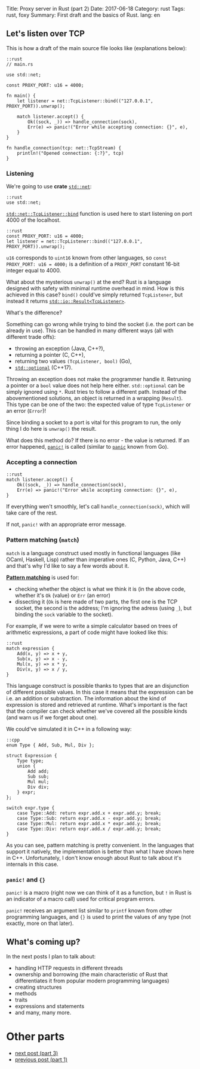 Title: Proxy server in Rust (part 2)
Date: 2017-06-18
Category: rust
Tags: rust, foxy
Summary: First draft and the basics of Rust.
lang: en


## Let's listen over TCP
This is how a draft of the main source file looks like (explanations below): 

    ::rust
    // main.rs

    use std::net;

    const PROXY_PORT: u16 = 4000;

    fn main() {
        let listener = net::TcpListener::bind(("127.0.0.1", PROXY_PORT)).unwrap();

        match listener.accept() {
            Ok((sock, _)) => handle_connection(sock),
            Err(e) => panic!("Error while accepting connection: {}", e),
        }
    }

    fn handle_connection(tcp: net::TcpStream) {
        println!("Opened connection: {:?}", tcp)
    }

### Listening
We're going to use __crate__
[`std::net`](https://doc.rust-lang.org/std/net/):

    ::rust
    use std::net;

[`std::net::TcpListener::bind`](https://doc.rust-lang.org/std/net/struct.TcpListener.html)
function is used here to start listening on port 4000 of the localhost.

    ::rust
    const PROXY_PORT: u16 = 4000;
    let listener = net::TcpListener::bind(("127.0.0.1", PROXY_PORT)).unwrap();


`u16` corresponds to `uint16` known from other languages, so `const PROXY_PORT:
u16 = 4000;` is a definition of a `PROXY_PORT` constant 16-bit integer equal to
4000.

What about the mysterious `unwrap()` at the end? Rust is a language designed
with safety with minimal runtime overhead in mind. How is this achieved in this
case? `bind()` could've simply returned `TcpListener`, but instead it returns
[`std::io::Result<TcpListener>`](https://doc.rust-lang.org/std/io/type.Result.html).

What's the difference?

Something can go wrong while trying to bind the socket (i.e. the port can be
already in use). This can be handled in many different ways (all with different
trade offs):

- throwing an exception (Java, C++?),
- returning a pointer (C, C++),
- returning two values `(TcpListener, bool)` (Go),
- [`std::optional`](http://en.cppreference.com/w/cpp/utility/optional) (C++17).

Throwing an exception does not make the programmer handle it. Retruning a
pointer or a `bool` value does not help here either. `std::optional` can be
simply ignored using `*`. Rust tries to follow a different path. Instead of the
abovementioned solutions, an object is returned in a wrapping (`Result`). This
type can be one of the two: the expected value of type `TcpListener` or an error
(`Error`)!

Since binding a socket to a port is vital for this program to run, the only
thing I do here is `unwrap()` the result.

What does this method do? If there is no error - the value is returned. If an
error happened, [`panic!`](https://doc.rust-lang.org/std/macro.panic.html) is
called (similar to [`panic`](https://blog.golang.org/defer-panic-and-recover)
known from Go).

### Accepting a connection
    ::rust
    match listener.accept() {
        Ok((sock, _)) => handle_connection(sock),
        Err(e) => panic!("Error while accepting connection: {}", e),
    }

If everything wen't smoothly, let's call `handle_connection(sock)`, which will
take care of the rest.

If not, `panic!` with an appropriate error message.

### Pattern matching (`match`)
`match` is a language construct used mostly in functional languages (like
OCaml, Haskell, Lisp) rather than imperative ones (C, Python, Java, C++) and
that's why I'd like to say a few words about it.

[**Pattern matching**](https://en.wikipedia.org/wiki/Pattern_matching) is used
for:

- checking whether the object is what we think it is (in the above code, whether
  it's `Ok` (value) or `Err` (an error)
- dissecting it (`Ok` is here made of two parts, the first one is the TCP
  socket, the second is the address; I'm ignoring the adress (using `_`), but
  binding the `sock` variable to the socket).


For example, if we were to write a simple calculator based on trees of
arithmetic expressions, a part of code might have looked like this:

    ::rust
    match expression {
        Add(x, y) => x + y,
        Sub(x, y) => x - y,
        Mul(x, y) => x * y,
        Div(x, y) => x / y,
    }

This language construct is possible thanks to types that are an disjunction of
different possible values. In this case it means that the expression can be i.e.
an addition or substraction. The information about the kind of expression is
stored and retrieved at runtime. What's important is the fact that the compiler
can check whether we've covered all the possible kinds (and warn us if we forget
about one).

We could've simulated it in C++ in a following way:

    ::cpp
    enum Type { Add, Sub, Mul, Div };

    struct Expression {
        Type type;
        union {
            Add add;
            Sub sub;
            Mul mul;
            Div div;
        } expr;
    };

    switch expr.type {
        case Type::Add: return expr.add.x + expr.add.y; break;
        case Type::Sub: return expr.add.x - expr.add.y; break;
        case Type::Mul: return expr.add.x * expr.add.y; break;
        case Type::Div: return expr.add.x / expr.add.y; break;
    }

As you can see, pattern matching is pretty convenient. In the languages that
support it natively, the implementation is better than what I have shown here in
C++. Unfortunately, I don't know enough about Rust to talk about it's internals
in this case.

### `panic!` and `{}`
`panic!` is a macro (right now we can think of it as a function, but `!` in Rust
is an indicator of a macro call) used for critical program errors.

`panic!` receives an argument list similar to `printf` known from other
programming languages, and `{}` is used to print the values of any type (not
exactly, more on that later).


## What's coming up?
In the next posts I plan to talk about:

- handling HTTP requests in different threads
- ownership and borrowing (the main characteristic of Rust that differentiates
  it from popular modern programming languages)
- creating structures
- methods
- traits
- expressions and statements
- and many, many more.

# Other parts
- [next post (part 3)](proxy-server-in-rust-part-3.html)
- [previous post (part 1)](proxy-server-in-rust-part-1.html)
